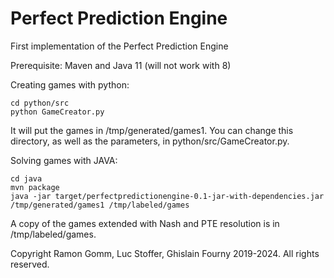 # Perfect Prediction Engine
First implementation of the Perfect Prediction Engine

Prerequisite: Maven and Java 11 (will not work with 8)

Creating games with python:

    cd python/src
    python GameCreator.py
    
It will put the games in /tmp/generated/games1. You can change this directory, as well as the parameters, in python/src/GameCreator.py.

Solving games with JAVA:

    cd java
    mvn package
    java -jar target/perfectpredictionengine-0.1-jar-with-dependencies.jar /tmp/generated/games1 /tmp/labeled/games
    
A copy of the games extended with Nash and PTE resolution is in /tmp/labeled/games.

Copyright Ramon Gomm, Luc Stoffer, Ghislain Fourny 2019-2024. All rights reserved.
